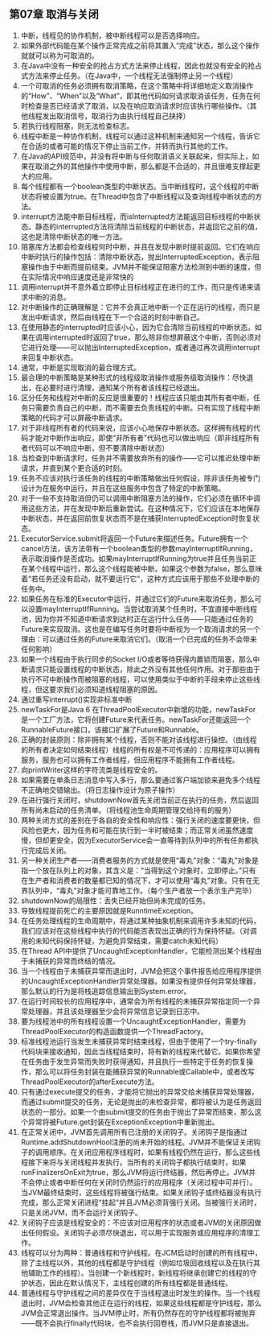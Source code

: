 ## 第07章 取消与关闭

1. 中断，线程见的协作机制，被中断线程可以是否选择响应。
2. 如果外部代码能在某个操作正常完成之前将其置入“完成”状态，那么这个操作就就可以称为可取消的。
3. 在Java中没有一种安全的抢占方式方法来停止线程，因此也就没有安全的抢占式方法来停止任务。（在Java中，一个线程无法强制停止另一个线程）
4. 一个可取消的任务必须拥有取消策略，在这个策略中将详细地定义取消操作的“How”、“When”以及“What”，即其他代码如何请求取消该任务，任务在何时检查是否已经请求了取消，以及在响应取消请求时应该执行哪些操作。（其他线程发出取消信号，取消行为由执行线程自己抉择）
5. 若执行线程阻塞，则无法检查标志。
6. 线程中断是一种协作机制，线程可以通过这种机制来通知另一个线程，告诉它在合适的或者可能的情况下停止当前工作，并转而执行其他的工作。
7. 在Java的API规范中，并没有将中断与任何取消语义关联起来，但实际上，如果在取消之外的其他操作中使用中断，那么都是不合适的，并且很难支撑起更大的应用。
8. 每个线程都有一个boolean类型的中断状态。当中断线程时，这个线程的中断状态将被设置为true。在Thread中包含了中断线程以及查询线程中断状态的方法。
9. interrupt方法能中断目标线程，而isInterrupted方法能返回目标线程的中断状态。静态的interrupted方法将清除当前线程的中断状态，并返回它之前的值，这也是清除中断状态的唯一方法。
10. 阻塞库方法都会检查线程何时中断，并且在发现中断时提前返回。它们在响应中断时执行的操作包括：清除中断状态，抛出InterruptedException，表示阻塞操作由于中断而提前结束。JVM并不能保证阻塞方法检测到中断的速度，但在实际情况中响应速度还是非常快的
11. 调用interrupt并不意外着立即停止目标线程正在进行的工作，而只是传递来请求中断的消息。
12. 对中断操作的正确理解是：它并不会真正地中断一个正在运行的线程，而只是发出中断请求，然后由线程在下一个合适的时刻中断自己。
13. 在使用静态的interrupted时应该小心，因为它会清除当前线程的中断状态。如果在调用interrupted时返回了true，那么除非你想屏蔽这个中断，否则必须对它进行处理——可以抛出InterruptedException，或者通过再次调用interrupt来回复中断状态。
14. 通常，中断是实现取消的最合理方式。
15. 最合理的中断策略是某种形式的线程级取消操作或服务级取消操作：尽快退出，在必要时进行清理，通知某个所有者该线程已经退出。
16. 区分任务和线程对中断的反应是很重要的！线程应该只能由其所有者中断，任务只需要负责自己的中断，而不需要去负责线程的中断。只有实现了线程中断策略的代码才可以屏蔽中断请求。
17. 对于非线程所有者的代码来说，应该小心地保存中断状态。这样拥有线程的代码才能对中断作出响应，即使“非所有者”代码也可以做出响应（即非线程所有者代码可以不响应中断，但不要清除中断状态）
18. 当检查到中断请求时，任务并不需要放弃所有的操作——它可以推迟处理中断请求，并直到某个更合适的时刻。
19. 任务不应该对执行该任务的线程的中断策略做出任何假设，除非该任务被专门设计为在服务中运行，并且在这些服务中包含了特定的中断策略。
20. 对于一些不支持取消但仍可以调用中断阻塞方法的操作，它们必须在循环中调用这些方法，并在发现中断后重新尝试。在这种情况下，它们应该在本地保存中断状态，并在返回前恢复状态而不是在捕获InterruptedException时恢复状态。
21. ExecutorService.submit将返回一个Future来描述任务。Future拥有一个cancel方法，该方法带有一个boolean类型的参数mayInterruptIfRunning，表示取消操作是否成功。如果mayInterruptIfRunning为true并且任务当前正在某个线程中运行，那么这个线程能被中断。如果这个参数为false，那么意味着“若任务还没有启动，就不要运行它”，这种方式应该用于那些不处理中断的任务中。
22. 如果任务在标准的Executor中运行，并通过它们的Future来取消任务，那么可以设置mayInterruptIfRunning。当尝试取消某个任务时，不宜直接中断线程池，因为你并不知道中断请求到达时正在运行什么任务——只能通过任务的Future来实现取消。这也是在编写任务时要将中断视为一个取消请求的另一个理由：可以通过任务的Future来取消它们。（取消一个已完成的任务不会带来任何影响）
23. 如果一个线程由于执行同步的Socket I/O或者等待获得内置锁而阻塞，那么中断请求只能设置线程的中断状态，除此之外没有其他任何作用。对于那些由于执行不可中断操作而被阻塞的线程，可以使用类似于中断的手段来停止这些线程，但这要求我们必须知道线程阻塞的原因。
24. 通过重写interrupt()实现非标准中断
25. newTaskFor是Java 6 在ThreadPoolExecutor中新增的功能，newTaskFor是一个工厂方法，它将创建Future来代表任务。newTaskFor还能返回一个RunnableFuture接口，该接口扩展了Future和Runnable。
26. 正确的封装原则：除非拥有某个线程，否则不能对该线程进行操控。（由线程的所有者决定如何结束线程）线程的所有权是不可传递的：应用程序可以拥有服务，服务也可以拥有工作者线程，但应用程序不能拥有工作者线程。
27. 向printWriter这样的字符流类是线程安全的。
28. 如果需要在单条日志消息中写入多行，那么要通过客户端加锁来避免多个线程不正确地交错输出。（将日志操作设计为原子操作）
29. 在进行强行关闭时，shutdownNow首先关闭当前正在执行的任务，然后返回所有尚未启动的任务清单。（将线程池生命周期管理交给持有的服务）
30. 两种关闭方式的差别在于各自的安全性和响应性：强行关闭的速度要更快，但风险也更大，因为任务和可能在执行到一半时被结束；而正常关闭虽然速度慢，但却更安全，因为ExecutorService会一直等待到队列中的所有任务都执行完成后关闭。
31. 另一种关闭生产者——消费者服务的方式就是使用“毒丸”对象：“毒丸”对象是指一个放在队列上的对象，其含义是：“当得到这个对象时，立即停止。”只有在生产者和消费者的数量都已知的情况下，才可以使用“毒丸”对象。只有在无界队列中，“毒丸”对象才能可靠地工作。（每个生产者放一个表示生产完毕）
32. shutdownNow的局限性：丢失已经开始但尚未完成的任务。
33. 导致线程提前死亡的主要原因就是RunntimeException。
34. 在任务处理线程的生命周期中，将通过某种抽象机制来调用许多未知的代码，我们应该对在这些线程中执行的代码能否表现出正确的行为保持怀疑。（对调用的未知代码保持怀疑，为避免异常结束，需要catch未知代码）
35. 在Thread API中提供了UncaughtExceptionHandler，它能检测出某个线程由于未捕获的异常而终结的情况。
36. 当一个线程由于未捕获异常而退出时，JVM会把这个事件报告给应用程序提供的UncaughtExceptionHandler异常处理器。如果没有提供任何异常处理器，那么默认的行为是将栈追踪信息输出到System.error。
37. 在运行时间较长的应用程序中，通常会为所有线程的未捕获异常指定同一个异常处理器，并且该处理器至少会将异常信息记录到日志中。
38. 要为线程池中的所有线程设置一个UncaughtExceptionHandler，需要为ThreadPoolExecutor的构造函数提供一个ThreadFactory。
39. 标准线程池运行当发生未捕获异常时结束线程，但由于使用了一个try-finally代码块来接收通知，因此当线程结束时，将有新的线程来代替它。如果你希望在任务由于发生异常而失败时获得通知，并且执行一些特定于任务的恢复操作，那么可以将任务封装在能捕获异常的Runnable或Callable中，或者改写ThreadPoolExecutor的afterExecute方法。
40. 只有通过execute提交的任务，才能将它抛出的异常交给未捕获异常处理器，而通过submit提交的任务，无论是抛出的未检查异常，都将被认为是任务返回状态的一部分。如果一个由submit提交的任务由于抛出了异常而结束，那么这个异常将被Future.get封装在ExceptionException中重新抛出。
41. 在正常关闭中，JVM首先调用所有已注册的关闭钩子。关闭钩子是指通过Runtime.addShutdownHool注册的尚未开始的线程。JVM并不能保证关闭钩子的调用顺序。在关闭应用程序线程时，如果有线程仍然在运行，那么这些线程接下来将与关闭线程并发执行。当所有的关闭钩子都执行结束时，如果runFinalizersOnExit为true，那么JVM将运行终结器，然后再停止。JVM并不会停止或者中断任何在关闭时仍然运行的应用程序（关闭过程中可并行）。当JVM最终结束时，这些线程将被强行结束。如果关闭钩子或终结器没有执行完成，那么正常关闭进程“挂起”并且JVM必须背强行关闭。当被强行关闭时，只是关闭JVM，而不会运行关闭钩子。
42. 关闭钩子应该是线程安全的：不应该对应用程序的状态或者JVM的关闭原因做出任何假设。关闭钩子必须尽快退出，可以用于实现服务或应用程序的清理工作。
43. 线程可以分为两种：普通线程和守护线程。在JCM启动时创建的所有线程中，除了主线程以外，其他的线程都是守护线程（例如垃圾回收线程以及在执行其他辅助工作的线程）。当创建一个新线程时，新线程将继承创建它的线程的守护状态，因此在默认情况下，主线程创建的所有线程都是普通线程。
44. 普通线程与守护线程之间的差异仅在于当线程退出时发生的操作。当一个线程退出时，JVM会检查其他正在运行的线程，如果这些线程都是守护线程，那么JVM会正常退出操作。当JVM停止时，所有仍然存在的守护线程都将被抛弃——既不会执行finally代码块，也不会执行回卷栈，而JVM只是直接退出。